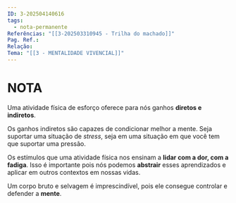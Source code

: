 ```yaml
---
ID: 3-202504140616
tags:
  - nota-permanente
Referências: "[[3-202503310945 - Trilha do machado]]"
Pag. Ref.: 
Relação: 
Tema: "[[3 - MENTALIDADE VIVENCIAL]]"
---
```

# NOTA 

Uma atividade física de esforço oferece para nós ganhos **diretos e indiretos**.

Os ganhos indiretos são capazes de condicionar melhor a mente. Seja suportar uma situação de *stress*, seja em uma situação em que você tem que suportar uma pressão.

Os estímulos que uma atividade física nos ensinam a **lidar com a dor, com a fadiga**. Isso é importante pois nós podemos **abstrair** esses aprendizados e aplicar em outros contextos em nossas vidas.

Um corpo bruto e selvagem é imprescindível, pois ele consegue controlar e defender a **mente**.


